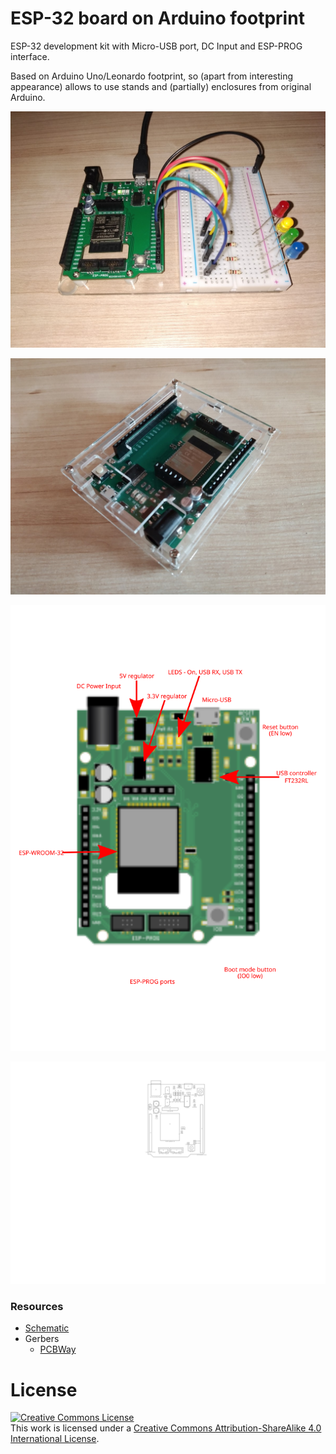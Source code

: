 # ESP-32 board on Arduino footprint

ESP-32 development kit with Micro-USB port, DC Input and ESP-PROG interface.

Based on Arduino Uno/Leonardo footprint, so (apart from interesting appearance)
allows to use stands and (partially) enclosures from original Arduino.

![Picture 1](docs/picture1.jpg)

![Picture 2](docs/picture2.jpg)

![Picture 2](docs/esp-32-board-top-with-labels.svg)

![Picture 2](docs/esp-32-board-F_Fab.svg)

### Resources
- [Schematic](docs/esp-32-board-schematic.pdf?raw=true)
- Gerbers
  - [PCBWay](docs/gerbers/esp-32-board-PCBWay.zip?raw=true)

# License
<a rel="license" href="http://creativecommons.org/licenses/by-sa/4.0/"><img alt="Creative Commons License" style="border-width:0" src="https://i.creativecommons.org/l/by-sa/4.0/88x31.png" /></a><br />This work is licensed under a <a rel="license" href="http://creativecommons.org/licenses/by-sa/4.0/">Creative Commons Attribution-ShareAlike 4.0 International License</a>.
